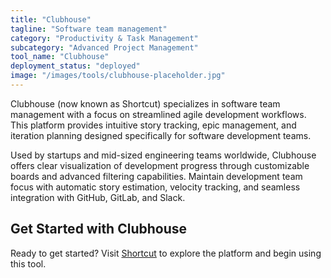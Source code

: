```yaml
---
title: "Clubhouse"
tagline: "Software team management"
category: "Productivity & Task Management"
subcategory: "Advanced Project Management"
tool_name: "Clubhouse"
deployment_status: "deployed"
image: "/images/tools/clubhouse-placeholder.jpg"
---
```

Clubhouse (now known as Shortcut) specializes in software team management with a focus on streamlined agile development workflows. This platform provides intuitive story tracking, epic management, and iteration planning designed specifically for software development teams.

Used by startups and mid-sized engineering teams worldwide, Clubhouse offers clear visualization of development progress through customizable boards and advanced filtering capabilities. Maintain development team focus with automatic story estimation, velocity tracking, and seamless integration with GitHub, GitLab, and Slack.

## Get Started with Clubhouse

Ready to get started? Visit [Shortcut](https://shortcut.com) to explore the platform and begin using this tool.